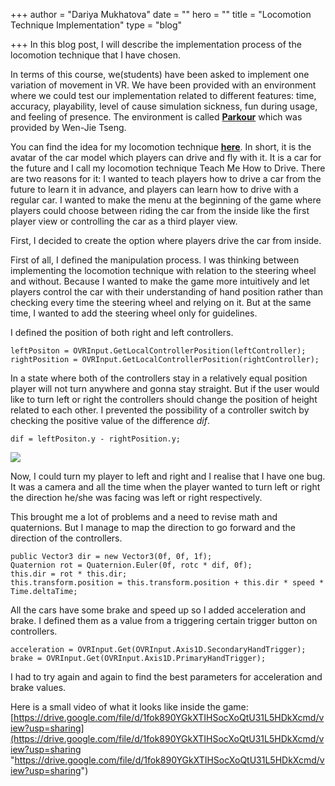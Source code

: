 +++
author = "Dariya Mukhatova"
date = ""
hero = ""
title = "Locomotion Technique Implementation"
type = "blog"

+++
In this blog post, I will describe the implementation process of the locomotion technique that I have chosen.

In terms of this course, we(students) have been asked to implement one variation of movement in VR. We have been provided with an environment where we could test our implementation related to different features: time, accuracy, playability, level of cause simulation sickness, fun during usage, and feeling of presence. The environment is called [**Parkour**](https://github.com/wenjietseng/VR-locomotion-parkour) which was provided by Wen-Jie Tseng.

You can find the idea for my locomotion technique [**here**](https://app.forestry.io/sites/l07bwi0ocbq4cw/#/pages/content-blog-posts-vr-locomotion-pitch-md/). In short, it is the avatar of the car model which players can drive and fly with it. It is a car for the future and I call my locomotion technique Teach Me How to Drive. There are two reasons for it: I wanted to teach players how to drive a car from the future to learn it in advance, and players can learn how to drive with a regular car. I wanted to make the menu at the beginning of the game where players could choose between riding the car from the inside like the first player view or controlling the car as a third player view. 

First, I decided to create the option where players drive the car from inside. 

First of all, I defined the manipulation process. I was thinking between implementing the locomotion technique with relation to the steering wheel and without. Because I wanted to make the game more intuitively and let players control the car with their understanding of hand position rather than checking every time the steering wheel and relying on it. But at the same time, I wanted to add the steering wheel only for guidelines.

I defined the position of both right and left controllers.

    leftPositon = OVRInput.GetLocalControllerPosition(leftController);
    rightPosition = OVRInput.GetLocalControllerPosition(rightController);

In a state where both of the controllers stay in a relatively equal position player will not turn anywhere and gonna stay straight. But if the user would like to turn left or right the controllers should change the position of height related to each other. I prevented the possibility of a controller switch by checking the positive value of the difference _dif_.

    dif = leftPositon.y - rightPosition.y;

![](/images/2022-02-28-16-16-42.png)

Now, I could turn my player to left and right and I realise that I have one bug. It was a camera and all the time when the player wanted to turn left or right the direction he/she was facing was left or right respectively.

This brought me a lot of problems and a need to revise math and quaternions. But I manage to map the direction to go forward and the direction of the controllers. 

    public Vector3 dir = new Vector3(0f, 0f, 1f);
    Quaternion rot = Quaternion.Euler(0f, rotc * dif, 0f);
    this.dir = rot * this.dir;
    this.transform.position = this.transform.position + this.dir * speed * Time.deltaTime;

All the cars have some brake and speed up so I added acceleration and brake. I defined them as a value from a triggering certain trigger button on controllers.

    acceleration = OVRInput.Get(OVRInput.Axis1D.SecondaryHandTrigger);
    brake = OVRInput.Get(OVRInput.Axis1D.PrimaryHandTrigger);

I had to try again and again to find the best parameters for acceleration and brake values.

Here is a small video of what it looks like inside the game: [https://drive.google.com/file/d/1fok890YGkXTIHSocXoQtU31L5HDkXcmd/view?usp=sharing](https://drive.google.com/file/d/1fok890YGkXTIHSocXoQtU31L5HDkXcmd/view?usp=sharing "https://drive.google.com/file/d/1fok890YGkXTIHSocXoQtU31L5HDkXcmd/view?usp=sharing")